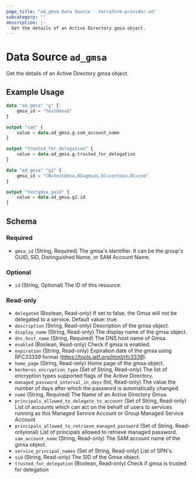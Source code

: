 ```yaml
---
page_title: "ad_gmsa Data Source - terraform-provider-ad"
subcategory: ""
description: |-
  Get the details of an Active Directory gmsa object.
---
```


# Data Source `ad_gmsa`

Get the details of an Active Directory gmsa object.

## Example Usage

```terraform
data "ad_gmsa" "g" {
    gmsa_id = "testGmsa$"
}

output "sam" {
    value = data.ad_gmsa.g.sam_account_name
}

output "trusted_for_delegation" {
    value = data.ad_gmsa.g.trusted_for_delegation
}

data "ad_gmsa" "g2" {
    gmsa_id = "CN=testGmsa,OU=gmsas,DC=contoso,DC=com"
}

output "testgmsa_guid" {
    value = data.ad_gmsa.g2.id
}
```

## Schema

### Required

- `gmsa_id` (String, Required) The gmsa's identifier. It can be the group's GUID, SID, Distinguished Name, or SAM Account Name.

### Optional

- `id` (String, Optional) The ID of this resource.

### Read-only

- `delegated` (Boolean, Read-only) If set to false, the Gmsa will not be delegated to a service. Default value: true.
- `description` (String, Read-only) Description of the gmsa object.
- `display_name` (String, Read-only) The display name of the gmsa object.
- `dns_host_name` (String, Required) The DNS host name of Gmsa.
- `enabled` (Boolean, Read-only) Check if gmsa is enabled.
- `expiration` (String, Read-only) Expiration date of the gmsa using RFC33339 format (https://tools.ietf.org/html/rfc3339).
- `home_page` (String, Read-only) Home page of the gmsa object.
- `kerberos_encryption_type` (Set of String, Read-only) The list of encryption types supported flags of the Active Directory.
- `managed_password_interval_in_days` (Int, Read-only) The value the number of days after which the password is automatically changed.
- `name` (String, Required) The Name of an Active Directory Gmsa.
- `principals_allowed_to_delegate_to_account` (Set of String, Read-only) List of accounts which can act on the behalf of users to services running as this Managed Service Account or Group Managed Service Account
- `principals_allowed_to_retrieve_managed_password` (Set of String, Read-onlyional) List of principals allowed to retrieve managed password.
 `sam_account_name` (String, Read-only) The SAM account name of the gmsa object.
- `service_principal_names` (Set of String, Read-only) List of SPN's.
- `sid` (String, Read-only) The SID of the Gmsa object.
- `trusted_for_delegation` (Boolean, Read-only) Check if gmsa is trusted for delegation